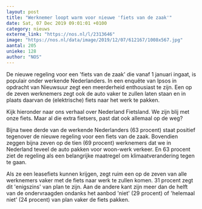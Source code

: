 ```yaml
---
layout: post
title: "Werknemer loopt warm voor nieuwe 'fiets van de zaak'"
date: Sat, 07 Dec 2019 09:01:01 +0100
category: nieuws
externe_link: "https://nos.nl/l/2313646"
image: "https://nos.nl/data/image/2019/12/07/612167/1008x567.jpg"
aantal: 205
unieke: 128
author: "NOS"
---
```


<p>De nieuwe regeling voor een 'fiets van de zaak' die vanaf 1 januari ingaat, is populair onder werkende Nederlanders. In een enquête van Ipsos in opdracht van Nieuwsuur zegt een meerderheid enthousiast te zijn. Een op de zeven werknemers zegt ook de auto vaker te zullen laten staan en in plaats daarvan de (elektrische) fiets naar het werk te pakken.</p>
<p>Kijk hieronder naar ons verhaal over Nederland Fietsland. We zijn blij met onze fiets. Maar al die extra fietsers, past dat ook allemaal op de weg?</p>
<p>Bijna twee derde van de werkende Nederlanders (63 procent) staat positief tegenover de nieuwe regeling voor een fiets van de zaak. Bovendien zeggen bijna zeven op de tien (69 procent) werknemers dat we in Nederland teveel de auto pakken voor woon-werk verkeer. En 63 procent ziet de regeling als een belangrijke maatregel om klimaatverandering tegen te gaan.</p>
<p>Als ze een leasefiets kunnen krijgen, zegt ruim een op de zeven van alle werknemers vaker met de fiets naar werk te zullen komen. 31 procent zegt dit 'enigszins' van plan te zijn. Aan de andere kant zijn meer dan de helft van de ondervraagden ondanks het aanbod 'niet' (29 procent) of 'helemaal niet' (24 procent) van plan vaker de fiets pakken.</p>
